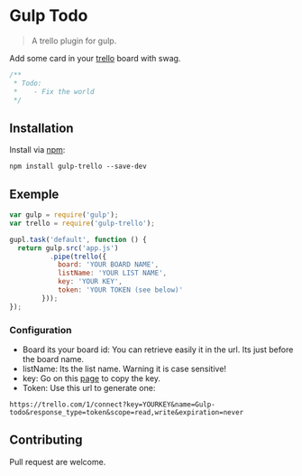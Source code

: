 # Gulp Todo

> A trello plugin for gulp.

Add some card in your [trello](trello.com) board with swag.

```javascript
/**
 * Todo:
 *    - Fix the world
 */
```

## Installation

Install via [npm](https://npmjs.org/package/gulp-trello):
```
npm install gulp-trello --save-dev
```

## Exemple
```js
var gulp = require('gulp');
var trello = require('gulp-trello');

gupl.task('default', function () {
  return gulp.src('app.js')
          .pipe(trello({
            board: 'YOUR BOARD NAME',
            listName: 'YOUR LIST NAME',
            key: 'YOUR KEY',
            token: 'YOUR TOKEN (see below)'
        }));
});
```

### Configuration

- Board its your board id: You can retrieve easily it in the url. Its just before the board name.
- listName: Its the list name. Warning it is case sensitive!
- key: Go on this [page](https://trello.com/app-key) to copy the key.
- Token: Use this url to generate one:
```
https://trello.com/1/connect?key=YOURKEY&name=Gulp-todo&response_type=token&scope=read,write&expiration=never
```

## Contributing

Pull request are welcome.
